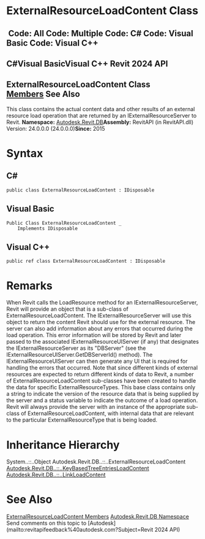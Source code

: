 # ExternalResourceLoadContent Class

﻿
 Code: All Code: Multiple Code: C# Code: Visual Basic Code: Visual C++   
---  
C#Visual BasicVisual C++
Revit 2024 API  
---  
ExternalResourceLoadContent Class  
[Members](5c4c28c7-0e4a-0595-cb36-177a791069ab.md "ExternalResourceLoadContent Members") See Also  
---  
This class contains the actual content data and other results of an external resource load operation that are returned by an IExternalResourceServer to Revit. 
**Namespace:** [Autodesk.Revit.DB](87546ba7-461b-c646-cbb1-2cb8f5bff8b2.md "Autodesk.Revit.DB Namespace")**Assembly:** RevitAPI (in RevitAPI.dll) Version: 24.0.0.0 (24.0.0.0)**Since:** 2015 
# Syntax
C#  
---  
```text
public class ExternalResourceLoadContent : IDisposable
```
  
Visual Basic  
---  
```text
Public Class ExternalResourceLoadContent _
	Implements IDisposable
```
  
Visual C++  
---  
```text
public ref class ExternalResourceLoadContent : IDisposable
```
  
# Remarks
When Revit calls the LoadResource method for an IExternalResourceServer, Revit will provide an object that is a sub-class of ExternalResourceLoadContent. The IExternalResourceServer will use this object to return the content Revit should use for the external resource. The server can also add information about any errors that occurred during the load operation. This error information will be stored by Revit and later passed to the associated IExternalResourceUIServer (if any) that designates the IExternalResourceServer as its "DBServer" (see the IExternalResourceUIServer.GetDBServerId() method). The IExternalResourceUIServer can then generate any UI that is required for handling the errors that occurred.
Note that since different kinds of external resources are expected to return different kinds of data to Revit, a number of ExternalResourceLoadContent sub-classes have been created to handle the data for specific ExternalResourceTypes. This base class contains only a string to indicate the version of the resource data that is being supplied by the server and a status variable to indicate the outcome of a load operation. Revit will always provide the server with an instance of the appropriate sub-class of ExternalResourceLoadContent, with internal data that are relevant to the particular ExternalResourceType that is being loaded.
# Inheritance Hierarchy
System..::..Object Autodesk.Revit.DB..::..ExternalResourceLoadContent [Autodesk.Revit.DB..::..KeyBasedTreeEntriesLoadContent](c612ce53-9774-8d74-28fc-5918c6491576.md "KeyBasedTreeEntriesLoadContent Class") [Autodesk.Revit.DB..::..LinkLoadContent](72ac893d-d76a-2606-6bab-3d180b552610.md "LinkLoadContent Class")
# See Also
[ExternalResourceLoadContent Members](5c4c28c7-0e4a-0595-cb36-177a791069ab.md "ExternalResourceLoadContent Members")
[Autodesk.Revit.DB Namespace](87546ba7-461b-c646-cbb1-2cb8f5bff8b2.md "Autodesk.Revit.DB Namespace")
Send comments on this topic to [Autodesk](mailto:revitapifeedback%40autodesk.com?Subject=Revit 2024 API)